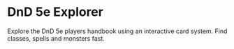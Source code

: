 # DnD 5e Explorer

Explore the DnD 5e players handbook using an interactive card system. Find classes, spells and monsters fast.
